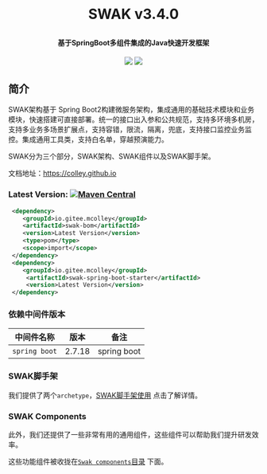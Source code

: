 
<h1 align="center" style="margin: 30px 0 30px; font-weight: bold;">SWAK v3.4.0</h1>
<h4 align="center">基于SpringBoot多组件集成的Java快速开发框架</h4>
<p align="center">
	<a href="https://search.maven.org/search?q=g:io.gitee.mcolley%20a:swak*"><img src="https://img.shields.io/maven-central/v/io.gitee.mcolley/swak-core.svg"></a>
	<a href="https://github.com/colley/swak/blob/main/LICENSE"><img src="https://img.shields.io/github/license/mashape/apistatus.svg"></a>
</p>

## 简介

SWAK架构基于 Spring Boot2构建微服务架构，集成通用的基础技术模块和业务模块，快速搭建可直接部署。统一的接口出入参和公共规范，支持多环境多机房，支持多业务多场景扩展点，支持容错，限流，隔离，兜底，支持接口监控业务监控。集成通用工具类，支持白名单，穿越预演能力。

SWAK分为三个部分，SWAK架构、SWAK组件以及SWAK脚手架。

文档地址：https://colley.github.io

### Latest Version: [![Maven Central](https://img.shields.io/maven-central/v/io.gitee.mcolley/swak-core.svg)](https://search.maven.org/search?q=g:io.gitee.mcolley%20a:swak*)

``` xml
 <dependency>
    <groupId>io.gitee.mcolley</groupId>
    <artifactId>swak-bom</artifactId>
    <version>Latest Version</version>
    <type>pom</type>
    <scope>import</scope>
 </dependency>
 <dependency>
    <groupId>io.gitee.mcolley</groupId>
     <artifactId>swak-spring-boot-starter</artifactId>
     <version>Latest Version</version>
 </dependency>

```

### 依赖中间件版本

中间件名称 | 版本              |备注
------ |-----------------| ----
`spring boot`  | 2.7.18	 | spring boot


### SWAK脚手架
我们提供了两个`archetype`，[SWAK脚手架使用](https://colley.github.io/#/archetype) 点击了解详情。


### SWAK Components
此外，我们还提供了一些非常有用的通用组件，这些组件可以帮助我们提升研发效率。

这些功能组件被收拢在[`Swak components`目录](https://colley.github.io/#/components/swak-extension) 下面。


